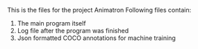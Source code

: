 This is the files for the project Animatron
Following files contain:
1) The main program itself
2) Log file after the program was finished
3) Json formatted COCO annotations for machine training
